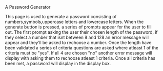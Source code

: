 A Password Generator

This page is used to generate a password consisting of numbers,symbols,uppercase letters and lowercase letters. 
When the generate button is pressed, a series of prompts appear for the user to fill out.
The first prompt asking the user their chosen length of the password, if they select a number that isnt between 8 and 128 an error message will appear and they'll be asked to rechoose a number.
Once the length have been validated a series of criteria questions are asked where atleast 1 of the criteria must be "yes". If all 4 are chosen "no" another error message will display with asking them to rechoose atleast 1 criteria. 
Once all criteria has been met, a password will display in the display box. 

